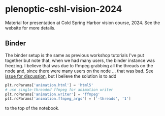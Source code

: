 # plenoptic-cshl-vision-2024

Material for presentation at Cold Spring Harbor vision course, 2024. See the website for more details.

## Binder

The binder setup is the same as previous workshop tutorials I've put together but note that, when we had many users, the binder instance was freezing. I believe that was due to ffmpeg grabbing all the threads on the node and, since there were many users on the node ... that was bad. See [issue for discussion](https://github.com/plenoptic-org/plenoptic/issues/268), but I believe the solution is to add

``` python
plt.rcParams['animation.html'] = 'html5'
# use single-threaded ffmpeg for animation writer
plt.rcParams['animation.writer'] = 'ffmpeg'
plt.rcParams['animation.ffmpeg_args'] = ['-threads', '1']
```

to the top of the notebook.
